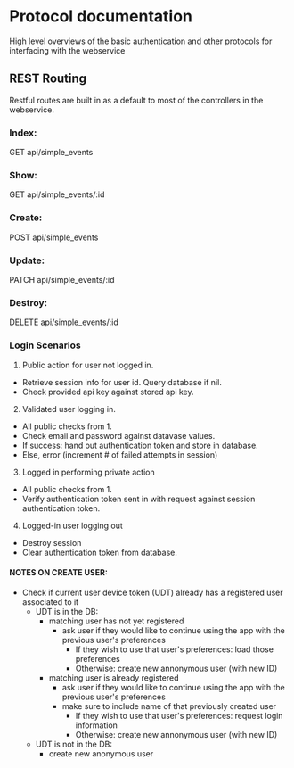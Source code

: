 # Protocol documentation

High level overviews of the basic authentication and other protocols for interfacing with the webservice

## REST Routing

Restful routes are built in as a default to most of the controllers in the webservice.

### Index:

GET api/simple_events

### Show:

GET api/simple_events/:id

### Create:

POST api/simple_events

### Update:

PATCH api/simple_events/:id

### Destroy:

DELETE api/simple_events/:id


### Login Scenarios

1. Public action for user not logged in.
  - Retrieve session info for user id. Query database if nil.
  - Check provided api key against stored api key.

2. Validated user logging in.
  - All public checks from 1.
  - Check email and password against datavase values.
  - If success: hand out authentication token and store in database.
  - Else, error (increment # of failed attempts in session)

3. Logged in performing private action
  - All public checks from 1.
  - Verify authentication token sent in with request against session authentication token.

4. Logged-in user logging out
  - Destroy session
  - Clear authentication token from database.

#### NOTES ON CREATE USER:
- Check if current user device token (UDT) already has a registered user associated to it
  - UDT is in the DB:
    - matching user has not yet registered
      - ask user if they would like to continue using the app with the previous user's preferences
        - If they wish to use that user's preferences: load those preferences
        - Otherwise: create new annonymous user (with new ID)
    - matching user is already registered
      - ask user if they would like to continue using the app with the previous user's preferences
      - make sure to include name of that previously created user
        - If they wish to use that user's preferences: request login information
        - Otherwise: create new annonymous user (with new ID)
  - UDT is not in the DB:
    - create new anonymous user

